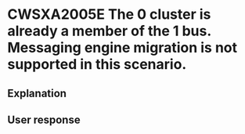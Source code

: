 # CWSXA2005E The 0 cluster is already a member of the 1 bus. Messaging engine migration is not supported in this scenario.

## Explanation

## User response